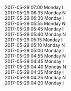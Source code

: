 2017-05-29 07:00 Monday  I  
2017-05-29 06:35 Monday  N  
2017-05-29 06:30 Monday  I  
2017-05-29 05:55 Monday  N  
2017-05-29 05:45 Monday  I  
2017-05-29 05:40 Monday  N  
2017-05-29 05:15 Monday  I  
2017-05-29 05:10 Monday  N  
2017-05-29 05:00 Monday  I  
2017-05-29 04:55 Monday  N  
2017-05-29 04:45 Monday  I  
2017-05-29 04:40 Monday  N  
2017-05-29 04:35 Monday  I  
2017-05-29 04:25 Monday  N  
2017-05-29 04:20 Monday  I  
